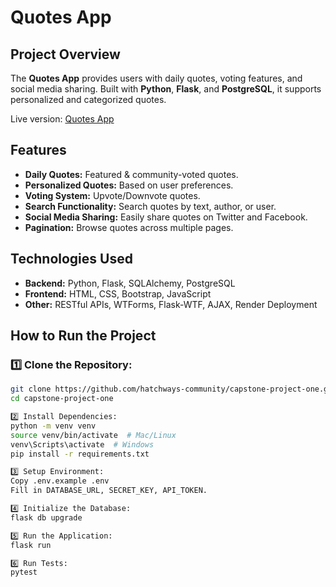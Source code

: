 # Quotes App

## Project Overview
The **Quotes App** provides users with daily quotes, voting features, and social media sharing. Built with **Python**, **Flask**, and **PostgreSQL**, it supports personalized and categorized quotes.

Live version: [Quotes App](https://quotes-project-fmxp.onrender.com)

## Features
- **Daily Quotes:** Featured & community-voted quotes.
- **Personalized Quotes:** Based on user preferences.
- **Voting System:** Upvote/Downvote quotes.
- **Search Functionality:** Search quotes by text, author, or user.
- **Social Media Sharing:** Easily share quotes on Twitter and Facebook.
- **Pagination:** Browse quotes across multiple pages.

## Technologies Used
- **Backend:** Python, Flask, SQLAlchemy, PostgreSQL
- **Frontend:** HTML, CSS, Bootstrap, JavaScript
- **Other:** RESTful APIs, WTForms, Flask-WTF, AJAX, Render Deployment

## How to Run the Project

### 1️⃣ Clone the Repository:
```bash
git clone https://github.com/hatchways-community/capstone-project-one.git
cd capstone-project-one

2️⃣ Install Dependencies:
python -m venv venv
source venv/bin/activate  # Mac/Linux
venv\Scripts\activate  # Windows
pip install -r requirements.txt

3️⃣ Setup Environment:
Copy .env.example .env
Fill in DATABASE_URL, SECRET_KEY, API_TOKEN.

4️⃣ Initialize the Database:
flask db upgrade

5️⃣ Run the Application:
flask run

6️⃣ Run Tests:
pytest
